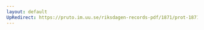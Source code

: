 ```yaml
---
layout: default
UpRedirect: https://pruto.im.uu.se/riksdagen-records-pdf/1871/prot-1871--ak--318.pdf
---
```

